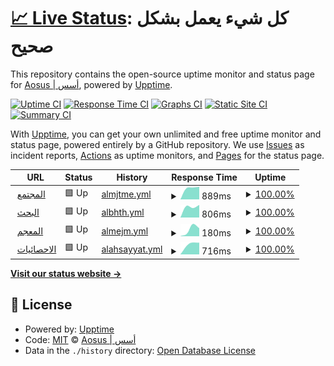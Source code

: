 # [📈 Live Status](https://status.aosus.org): <!--live status--> **كل شيء يعمل بشكل صحيح**

This repository contains the open-source uptime monitor and status page for [Aosus | أسس](aosus.org), powered by [Upptime](https://github.com/upptime/upptime).

[![Uptime CI](https://github.com/aosus/status/workflows/Uptime%20CI/badge.svg)](https://github.com/aosus/status/actions?query=workflow%3A%22Uptime+CI%22)
[![Response Time CI](https://github.com/aosus/status/workflows/Response%20Time%20CI/badge.svg)](https://github.com/aosus/status/actions?query=workflow%3A%22Response+Time+CI%22)
[![Graphs CI](https://github.com/aosus/status/workflows/Graphs%20CI/badge.svg)](https://github.com/aosus/status/actions?query=workflow%3A%22Graphs+CI%22)
[![Static Site CI](https://github.com/aosus/status/workflows/Static%20Site%20CI/badge.svg)](https://github.com/aosus/status/actions?query=workflow%3A%22Static+Site+CI%22)
[![Summary CI](https://github.com/aosus/status/workflows/Summary%20CI/badge.svg)](https://github.com/aosus/status/actions?query=workflow%3A%22Summary+CI%22)

With [Upptime](https://upptime.js.org), you can get your own unlimited and free uptime monitor and status page, powered entirely by a GitHub repository. We use [Issues](https://github.com/aosus/status/issues) as incident reports, [Actions](https://github.com/aosus/status/actions) as uptime monitors, and [Pages](https://status.aosus.org) for the status page.

<!--start: status pages-->
<!-- This summary is generated by Upptime (https://github.com/upptime/upptime) -->
<!-- Do not edit this manually, your changes will be overwritten -->
<!-- prettier-ignore -->
| URL | Status | History | Response Time | Uptime |
| --- | ------ | ------- | ------------- | ------ |
| <img alt="" src="https://favicons.githubusercontent.com/aosus.org" height="13"> [المجتمع](https://aosus.org) | 🟩 Up | [almjtme.yml](https://github.com/aosus/status/commits/HEAD/history/almjtme.yml) | <details><summary><img alt="Response time graph" src="./graphs/almjtme/response-time-week.png" height="20"> 889ms</summary><br><a href="https://status.aosus.org/history/almjtme"><img alt="Response time 889" src="https://img.shields.io/endpoint?url=https%3A%2F%2Fraw.githubusercontent.com%2Faosus%2Fstatus%2FHEAD%2Fapi%2Falmjtme%2Fresponse-time.json"></a><br><a href="https://status.aosus.org/history/almjtme"><img alt="24-hour response time 889" src="https://img.shields.io/endpoint?url=https%3A%2F%2Fraw.githubusercontent.com%2Faosus%2Fstatus%2FHEAD%2Fapi%2Falmjtme%2Fresponse-time-day.json"></a><br><a href="https://status.aosus.org/history/almjtme"><img alt="7-day response time 889" src="https://img.shields.io/endpoint?url=https%3A%2F%2Fraw.githubusercontent.com%2Faosus%2Fstatus%2FHEAD%2Fapi%2Falmjtme%2Fresponse-time-week.json"></a><br><a href="https://status.aosus.org/history/almjtme"><img alt="30-day response time 889" src="https://img.shields.io/endpoint?url=https%3A%2F%2Fraw.githubusercontent.com%2Faosus%2Fstatus%2FHEAD%2Fapi%2Falmjtme%2Fresponse-time-month.json"></a><br><a href="https://status.aosus.org/history/almjtme"><img alt="1-year response time 889" src="https://img.shields.io/endpoint?url=https%3A%2F%2Fraw.githubusercontent.com%2Faosus%2Fstatus%2FHEAD%2Fapi%2Falmjtme%2Fresponse-time-year.json"></a></details> | <details><summary><a href="https://status.aosus.org/history/almjtme">100.00%</a></summary><a href="https://status.aosus.org/history/almjtme"><img alt="All-time uptime 100.00%" src="https://img.shields.io/endpoint?url=https%3A%2F%2Fraw.githubusercontent.com%2Faosus%2Fstatus%2FHEAD%2Fapi%2Falmjtme%2Fuptime.json"></a><br><a href="https://status.aosus.org/history/almjtme"><img alt="24-hour uptime 100.00%" src="https://img.shields.io/endpoint?url=https%3A%2F%2Fraw.githubusercontent.com%2Faosus%2Fstatus%2FHEAD%2Fapi%2Falmjtme%2Fuptime-day.json"></a><br><a href="https://status.aosus.org/history/almjtme"><img alt="7-day uptime 100.00%" src="https://img.shields.io/endpoint?url=https%3A%2F%2Fraw.githubusercontent.com%2Faosus%2Fstatus%2FHEAD%2Fapi%2Falmjtme%2Fuptime-week.json"></a><br><a href="https://status.aosus.org/history/almjtme"><img alt="30-day uptime 100.00%" src="https://img.shields.io/endpoint?url=https%3A%2F%2Fraw.githubusercontent.com%2Faosus%2Fstatus%2FHEAD%2Fapi%2Falmjtme%2Fuptime-month.json"></a><br><a href="https://status.aosus.org/history/almjtme"><img alt="1-year uptime 100.00%" src="https://img.shields.io/endpoint?url=https%3A%2F%2Fraw.githubusercontent.com%2Faosus%2Fstatus%2FHEAD%2Fapi%2Falmjtme%2Fuptime-year.json"></a></details>
| <img alt="" src="https://favicons.githubusercontent.com/search.aosus.org" height="13"> [البحث](https://search.aosus.org) | 🟩 Up | [albhth.yml](https://github.com/aosus/status/commits/HEAD/history/albhth.yml) | <details><summary><img alt="Response time graph" src="./graphs/albhth/response-time-week.png" height="20"> 806ms</summary><br><a href="https://status.aosus.org/history/albhth"><img alt="Response time 806" src="https://img.shields.io/endpoint?url=https%3A%2F%2Fraw.githubusercontent.com%2Faosus%2Fstatus%2FHEAD%2Fapi%2Falbhth%2Fresponse-time.json"></a><br><a href="https://status.aosus.org/history/albhth"><img alt="24-hour response time 806" src="https://img.shields.io/endpoint?url=https%3A%2F%2Fraw.githubusercontent.com%2Faosus%2Fstatus%2FHEAD%2Fapi%2Falbhth%2Fresponse-time-day.json"></a><br><a href="https://status.aosus.org/history/albhth"><img alt="7-day response time 806" src="https://img.shields.io/endpoint?url=https%3A%2F%2Fraw.githubusercontent.com%2Faosus%2Fstatus%2FHEAD%2Fapi%2Falbhth%2Fresponse-time-week.json"></a><br><a href="https://status.aosus.org/history/albhth"><img alt="30-day response time 806" src="https://img.shields.io/endpoint?url=https%3A%2F%2Fraw.githubusercontent.com%2Faosus%2Fstatus%2FHEAD%2Fapi%2Falbhth%2Fresponse-time-month.json"></a><br><a href="https://status.aosus.org/history/albhth"><img alt="1-year response time 806" src="https://img.shields.io/endpoint?url=https%3A%2F%2Fraw.githubusercontent.com%2Faosus%2Fstatus%2FHEAD%2Fapi%2Falbhth%2Fresponse-time-year.json"></a></details> | <details><summary><a href="https://status.aosus.org/history/albhth">100.00%</a></summary><a href="https://status.aosus.org/history/albhth"><img alt="All-time uptime 100.00%" src="https://img.shields.io/endpoint?url=https%3A%2F%2Fraw.githubusercontent.com%2Faosus%2Fstatus%2FHEAD%2Fapi%2Falbhth%2Fuptime.json"></a><br><a href="https://status.aosus.org/history/albhth"><img alt="24-hour uptime 100.00%" src="https://img.shields.io/endpoint?url=https%3A%2F%2Fraw.githubusercontent.com%2Faosus%2Fstatus%2FHEAD%2Fapi%2Falbhth%2Fuptime-day.json"></a><br><a href="https://status.aosus.org/history/albhth"><img alt="7-day uptime 100.00%" src="https://img.shields.io/endpoint?url=https%3A%2F%2Fraw.githubusercontent.com%2Faosus%2Fstatus%2FHEAD%2Fapi%2Falbhth%2Fuptime-week.json"></a><br><a href="https://status.aosus.org/history/albhth"><img alt="30-day uptime 100.00%" src="https://img.shields.io/endpoint?url=https%3A%2F%2Fraw.githubusercontent.com%2Faosus%2Fstatus%2FHEAD%2Fapi%2Falbhth%2Fuptime-month.json"></a><br><a href="https://status.aosus.org/history/albhth"><img alt="1-year uptime 100.00%" src="https://img.shields.io/endpoint?url=https%3A%2F%2Fraw.githubusercontent.com%2Faosus%2Fstatus%2FHEAD%2Fapi%2Falbhth%2Fuptime-year.json"></a></details>
| <img alt="" src="https://favicons.githubusercontent.com/dictionary.aosus.org" height="13"> [المعجم](https://dictionary.aosus.org) | 🟩 Up | [almejm.yml](https://github.com/aosus/status/commits/HEAD/history/almejm.yml) | <details><summary><img alt="Response time graph" src="./graphs/almejm/response-time-week.png" height="20"> 180ms</summary><br><a href="https://status.aosus.org/history/almejm"><img alt="Response time 180" src="https://img.shields.io/endpoint?url=https%3A%2F%2Fraw.githubusercontent.com%2Faosus%2Fstatus%2FHEAD%2Fapi%2Falmejm%2Fresponse-time.json"></a><br><a href="https://status.aosus.org/history/almejm"><img alt="24-hour response time 180" src="https://img.shields.io/endpoint?url=https%3A%2F%2Fraw.githubusercontent.com%2Faosus%2Fstatus%2FHEAD%2Fapi%2Falmejm%2Fresponse-time-day.json"></a><br><a href="https://status.aosus.org/history/almejm"><img alt="7-day response time 180" src="https://img.shields.io/endpoint?url=https%3A%2F%2Fraw.githubusercontent.com%2Faosus%2Fstatus%2FHEAD%2Fapi%2Falmejm%2Fresponse-time-week.json"></a><br><a href="https://status.aosus.org/history/almejm"><img alt="30-day response time 180" src="https://img.shields.io/endpoint?url=https%3A%2F%2Fraw.githubusercontent.com%2Faosus%2Fstatus%2FHEAD%2Fapi%2Falmejm%2Fresponse-time-month.json"></a><br><a href="https://status.aosus.org/history/almejm"><img alt="1-year response time 180" src="https://img.shields.io/endpoint?url=https%3A%2F%2Fraw.githubusercontent.com%2Faosus%2Fstatus%2FHEAD%2Fapi%2Falmejm%2Fresponse-time-year.json"></a></details> | <details><summary><a href="https://status.aosus.org/history/almejm">100.00%</a></summary><a href="https://status.aosus.org/history/almejm"><img alt="All-time uptime 100.00%" src="https://img.shields.io/endpoint?url=https%3A%2F%2Fraw.githubusercontent.com%2Faosus%2Fstatus%2FHEAD%2Fapi%2Falmejm%2Fuptime.json"></a><br><a href="https://status.aosus.org/history/almejm"><img alt="24-hour uptime 100.00%" src="https://img.shields.io/endpoint?url=https%3A%2F%2Fraw.githubusercontent.com%2Faosus%2Fstatus%2FHEAD%2Fapi%2Falmejm%2Fuptime-day.json"></a><br><a href="https://status.aosus.org/history/almejm"><img alt="7-day uptime 100.00%" src="https://img.shields.io/endpoint?url=https%3A%2F%2Fraw.githubusercontent.com%2Faosus%2Fstatus%2FHEAD%2Fapi%2Falmejm%2Fuptime-week.json"></a><br><a href="https://status.aosus.org/history/almejm"><img alt="30-day uptime 100.00%" src="https://img.shields.io/endpoint?url=https%3A%2F%2Fraw.githubusercontent.com%2Faosus%2Fstatus%2FHEAD%2Fapi%2Falmejm%2Fuptime-month.json"></a><br><a href="https://status.aosus.org/history/almejm"><img alt="1-year uptime 100.00%" src="https://img.shields.io/endpoint?url=https%3A%2F%2Fraw.githubusercontent.com%2Faosus%2Fstatus%2FHEAD%2Fapi%2Falmejm%2Fuptime-year.json"></a></details>
| <img alt="" src="https://favicons.githubusercontent.com/pa.aosus.org" height="13"> [الاحصائيات](https://pa.aosus.org) | 🟩 Up | [alahsayyat.yml](https://github.com/aosus/status/commits/HEAD/history/alahsayyat.yml) | <details><summary><img alt="Response time graph" src="./graphs/alahsayyat/response-time-week.png" height="20"> 716ms</summary><br><a href="https://status.aosus.org/history/alahsayyat"><img alt="Response time 716" src="https://img.shields.io/endpoint?url=https%3A%2F%2Fraw.githubusercontent.com%2Faosus%2Fstatus%2FHEAD%2Fapi%2Falahsayyat%2Fresponse-time.json"></a><br><a href="https://status.aosus.org/history/alahsayyat"><img alt="24-hour response time 716" src="https://img.shields.io/endpoint?url=https%3A%2F%2Fraw.githubusercontent.com%2Faosus%2Fstatus%2FHEAD%2Fapi%2Falahsayyat%2Fresponse-time-day.json"></a><br><a href="https://status.aosus.org/history/alahsayyat"><img alt="7-day response time 716" src="https://img.shields.io/endpoint?url=https%3A%2F%2Fraw.githubusercontent.com%2Faosus%2Fstatus%2FHEAD%2Fapi%2Falahsayyat%2Fresponse-time-week.json"></a><br><a href="https://status.aosus.org/history/alahsayyat"><img alt="30-day response time 716" src="https://img.shields.io/endpoint?url=https%3A%2F%2Fraw.githubusercontent.com%2Faosus%2Fstatus%2FHEAD%2Fapi%2Falahsayyat%2Fresponse-time-month.json"></a><br><a href="https://status.aosus.org/history/alahsayyat"><img alt="1-year response time 716" src="https://img.shields.io/endpoint?url=https%3A%2F%2Fraw.githubusercontent.com%2Faosus%2Fstatus%2FHEAD%2Fapi%2Falahsayyat%2Fresponse-time-year.json"></a></details> | <details><summary><a href="https://status.aosus.org/history/alahsayyat">100.00%</a></summary><a href="https://status.aosus.org/history/alahsayyat"><img alt="All-time uptime 100.00%" src="https://img.shields.io/endpoint?url=https%3A%2F%2Fraw.githubusercontent.com%2Faosus%2Fstatus%2FHEAD%2Fapi%2Falahsayyat%2Fuptime.json"></a><br><a href="https://status.aosus.org/history/alahsayyat"><img alt="24-hour uptime 100.00%" src="https://img.shields.io/endpoint?url=https%3A%2F%2Fraw.githubusercontent.com%2Faosus%2Fstatus%2FHEAD%2Fapi%2Falahsayyat%2Fuptime-day.json"></a><br><a href="https://status.aosus.org/history/alahsayyat"><img alt="7-day uptime 100.00%" src="https://img.shields.io/endpoint?url=https%3A%2F%2Fraw.githubusercontent.com%2Faosus%2Fstatus%2FHEAD%2Fapi%2Falahsayyat%2Fuptime-week.json"></a><br><a href="https://status.aosus.org/history/alahsayyat"><img alt="30-day uptime 100.00%" src="https://img.shields.io/endpoint?url=https%3A%2F%2Fraw.githubusercontent.com%2Faosus%2Fstatus%2FHEAD%2Fapi%2Falahsayyat%2Fuptime-month.json"></a><br><a href="https://status.aosus.org/history/alahsayyat"><img alt="1-year uptime 100.00%" src="https://img.shields.io/endpoint?url=https%3A%2F%2Fraw.githubusercontent.com%2Faosus%2Fstatus%2FHEAD%2Fapi%2Falahsayyat%2Fuptime-year.json"></a></details>

<!--end: status pages-->

[**Visit our status website →**](https://status.aosus.org)

## 📄 License

- Powered by: [Upptime](https://github.com/upptime/upptime)
- Code: [MIT](./LICENSE) © [Aosus | أسس](aosus.org)
- Data in the `./history` directory: [Open Database License](https://opendatacommons.org/licenses/odbl/1-0/)
